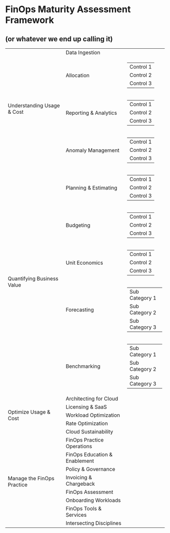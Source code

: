 # FinOps Maturity Assessment Framework
## (or whatever we end up calling it)

<table>
    <tr>
        <td rowspan="4">
        Understanding Usage & Cost
        </td>
        <td>
        Data Ingestion
        </td>
    <tr>
        <td>
        Allocation
        </td>
        <td>
            <table>
                <tr>
                    <td>
                    Control 1
                    </td>
                </tr>
                <tr>
                    <td>
                    Control 2
                    </td>
                </tr>
                <tr>
                    <td>
                    Control 3
                    </td>
                </tr>
            </table>
        </td>
    </tr>
    <tr>
        <td>
        Reporting & Analytics
        </td>
                <td>
            <table>
                <tr>
                    <td>
                    Control 1
                    </td>
                </tr>
                <tr>
                    <td>
                    Control 2
                    </td>
                </tr>
                <tr>
                    <td>
                    Control 3
                    </td>
                </tr>
            </table>
        </td>
    </tr>
    <tr>
        <td>
        Anomaly Management
        </td>
        <td>
            <table>
                <tr>
                    <td>
                    Control 1
                    </td>
                </tr>
                <tr>
                    <td>
                    Control 2
                    </td>
                </tr>
                <tr>
                    <td>
                    Control 3
                    </td>
                </tr>
            </table>
        </td>
    </tr>
    <tr>
        <td rowspan="5">
        Quantifying Business Value
        </td>
        <td>
        Planning & Estimating
        </td>
        <td>
            <table>
                <tr>
                    <td>
                    Control 1
                    </td>
                </tr>
                <tr>
                    <td>
                    Control 2
                    </td>
                </tr>
                <tr>
                    <td>
                    Control 3
                    </td>
                </tr>
            </table>
        </td>
    <tr>
        <td>
        Budgeting
        </td>
        <td>
            <table>
                <tr>
                    <td>
                    Control 1
                    </td>
                </tr>
                <tr>
                    <td>
                    Control 2
                    </td>
                </tr>
                <tr>
                    <td>
                    Control 3
                    </td>
                </tr>
            </table>
        </td>
    </tr>
    <tr>
        <td>
        Unit Economics
        </td>
        <td>
            <table>
                <tr>
                    <td>
                    Control 1
                    </td>
                </tr>
                <tr>
                    <td>
                    Control 2
                    </td>
                </tr>
                <tr>
                    <td>
                    Control 3
                    </td>
                </tr>
            </table>
        </td>
    </tr>
    <tr>
        <td>
        Forecasting
        </td>
        <td>
            <table>
                <tr>
                    <td>
                    Sub Category 1
                    </td>
                </tr>
                <tr>
                    <td>
                    Sub Category 2
                    </td>
                </tr>
                <tr>
                    <td>
                    Sub Category 3
                    </td>
                </tr>
            </table>
        </td>
    </tr>
    <tr>
        <td>
        Benchmarking
        </td>
        <td>
            <table>
                <tr>
                    <td>
                    Sub Category 1
                    </td>
                </tr>
                <tr>
                    <td>
                    Sub Category 2
                    </td>
                </tr>
                <tr>
                    <td>
                    Sub Category 3
                    </td>
                </tr>
            </table>
        </td>
    </tr>
    <tr>
        <td rowspan="5">
        Optimize Usage & Cost
        </td>
        <td>
        Architecting for Cloud
        </td>
    <tr>
        <td>
        Licensing & SaaS
        </td>
    </tr>
    <tr>
        <td>
        Workload Optimization
        </td>
    </tr>
    <tr>
        <td>
        Rate Optimization
        </td>
    </tr>
    <tr>
        <td>
        Cloud Sustainability
        </td>
    </tr>
    <tr>
        <td rowspan="8">
        Manage the FinOps Practice
        </td>
        <td>
        FinOps Practice Operations
        </td>
    <tr>
        <td>
        FinOps Education & Enablement
        </td>
    </tr>
    <tr>
        <td>
        Policy & Governance
        </td>
    </tr>
    <tr>
        <td>
        Invoicing & Chargeback
        </td>
    </tr>
    <tr>
        <td>
        FinOps Assessment
        </td>
    </tr>
    <tr>
        <td>
        Onboarding Workloads
        </td>
    </tr>
    <tr>
        <td>
        FinOps Tools & Services
        </td>
    </tr>
    <tr>
        <td>
        Intersecting Disciplines
        </td>
    </tr>

